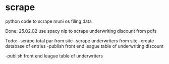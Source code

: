 # scrape

python code to scrape muni os filing data

Done:
25.02.02 use spacy nlp to scrape underwriting discount from pdfs

Todo:
-scrape total par from site
-scrape underwriters from site
-create database of entries
-publish front end league table of underwriting discount

-publish front end league table of underwriters

